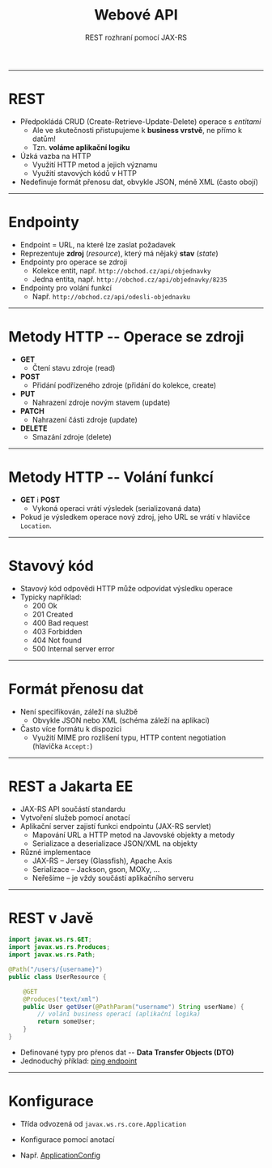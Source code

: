 <!-- .slide: class="section" -->

<header>
	<h1>Webové API</h1>
	<p>REST rozhraní pomocí JAX-RS</p>
</header>

---

# REST

- Předpokládá CRUD (Create-Retrieve-Update-Delete) operace s *entitami*
	- Ale ve skutečnosti přistupujeme k **business vrstvě**, ne přímo k datům!
	- Tzn. **voláme aplikační logiku**
- Úzká vazba na HTTP
	- Využití HTTP metod a jejich významu
	- Využití stavových kódů v HTTP
- Nedefinuje formát přenosu dat, obvykle JSON, méně XML (často obojí)

---

# Endpointy

- Endpoint = URL, na které lze zaslat požadavek
- Reprezentuje **zdroj** (_resource_), který má nějaký **stav** (_state_)
- Endpointy pro operace se zdroji
	- Kolekce entit, např. `http://obchod.cz/api/objednavky`
	- Jedna entita, např. `http://obchod.cz/api/objednavky/8235`
- Endpointy pro volání funkcí
	- Např. `http://obchod.cz/api/odesli-objednavku`

---

# Metody HTTP -- Operace se zdroji

- **GET**
	- Čtení stavu zdroje (read)
- **POST**
	- Přidání podřízeného zdroje (přidání do kolekce, create)
- **PUT**
	- Nahrazení zdroje novým stavem (update)
- **PATCH**
	- Nahrazení části zdroje (update)
- **DELETE**
	- Smazání zdroje (delete)

---

# Metody HTTP -- Volání funkcí

- **GET** i **POST**
	- Vykoná operaci vrátí výsledek (serializovaná data)
- Pokud je výsledkem operace nový zdroj, jeho URL se vrátí v hlavičce `Location`.

---

# Stavový kód

- Stavový kód odpovědi HTTP může odpovídat výsledku operace
- Typicky například:
	- 200 Ok
	- 201 Created
	- 400 Bad request
	- 403 Forbidden
	- 404 Not found
	- 500 Internal server error

---

# Formát přenosu dat
- Není specifikován, záleží na službě
	- Obvykle JSON nebo XML (schéma záleží na aplikaci)
- Často více formátu k dispozici
	- Využití MIME pro rozlišení typu, HTTP content negotiation \
	(hlavička `Accept:`)

---

# REST a Jakarta EE
- JAX-RS API součástí standardu
- Vytvoření služeb pomocí anotací
- Aplikační server zajistí funkci endpointu (JAX-RS servlet)
	- Mapování URL a HTTP metod na Javovské objekty a metody
	- Serializace a deserializace JSON/XML na objekty
- Různé implementace
	- JAX-RS – Jersey (Glassfish), Apache Axis
	- Serializace – Jackson, gson, MOXy, …
	- Neřešíme – je vždy součástí aplikačního serveru

---

# REST v Javě

```java
import javax.ws.rs.GET;
import javax.ws.rs.Produces;
import javax.ws.rs.Path;

@Path("/users/{username}")
public class UserResource {

    @GET
    @Produces("text/xml")
    public User getUser(@PathParam("username") String userName) {
        // volání business operací (aplikační logika)
	    return someUser;
    }
}
```

- Definované typy pro přenos dat -- **Data Transfer Objects (DTO)**
- Jednoduchý příklad: [ping endpoint](https://github.com/DIFS-Teaching/jakartaee-starter/blob/main/src/main/java/cz/vut/fit/pis/start/rest/PingEndpoint.java)

---

# Konfigurace
- Třída odvozená od `javax.ws.rs.core.Application`
- Konfigurace pomocí anotací

- Např. [ApplicationConfig](https://github.com/DIFS-Teaching/jakartaee-starter/blob/main/src/main/java/cz/vut/fit/pis/start/rest/ApplicationConfig.java)
